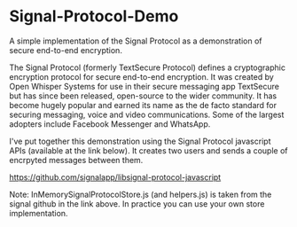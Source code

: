 # Signal-Protocol-Demo
A simple implementation of the Signal Protocol as a demonstration of secure end-to-end encryption.

The Signal Protocol (formerly TextSecure Protocol) defines a cryptographic encryption protocol for secure end-to-end encryption.
It was created by Open Whisper Systems for use in their secure messaging app TextSecure but has since been released, open-source to the wider community.
It has become hugely popular and earned its name as the de facto standard for securing messaging, voice and video communications.
Some of the largest adopters include Facebook Messenger and WhatsApp.

I've put together this demonstration using the Signal Protocol javascript APIs (available at the link below). It creates two users and sends a couple of encrpyted messages between them.

https://github.com/signalapp/libsignal-protocol-javascript
 
Note: InMemorySignalProtocolStore.js (and helpers.js) is taken from the signal github in the link above. In practice you can use your own store implementation.
